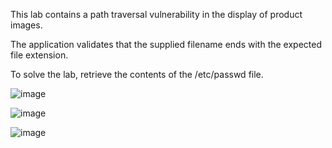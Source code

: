 This lab contains a path traversal vulnerability in the display of product images.

The application validates that the supplied filename ends with the expected file extension.

To solve the lab, retrieve the contents of the /etc/passwd file.

![image](https://github.com/udayk01/Web-Security/assets/52235763/c8cf3169-3460-4959-a35c-29ef8d255ca3)

![image](https://github.com/udayk01/Web-Security/assets/52235763/e18a1e90-31ec-4559-a1b4-a595cf65972b)

![image](https://github.com/udayk01/Web-Security/assets/52235763/68745254-8b4a-4f26-8734-4a357b77cbf8)
